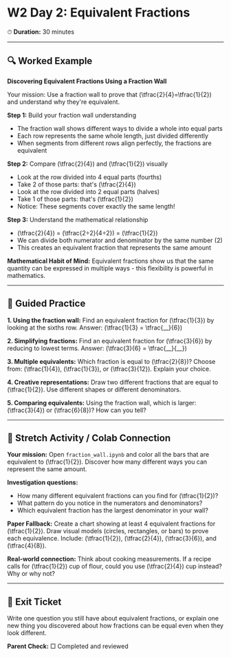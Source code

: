 # W2 Day 2: Equivalent Fractions

⏱ **Duration:** 30 minutes

---

## 🔍 Worked Example

**Discovering Equivalent Fractions Using a Fraction Wall**

Your mission: Use a fraction wall to prove that \(\tfrac{2}{4}=\tfrac{1}{2}\) and understand why they're equivalent.

**Step 1:** Build your fraction wall understanding
- The fraction wall shows different ways to divide a whole into equal parts
- Each row represents the same whole length, just divided differently
- When segments from different rows align perfectly, the fractions are equivalent

**Step 2:** Compare \(\tfrac{2}{4}\) and \(\tfrac{1}{2}\) visually
- Look at the row divided into 4 equal parts (fourths)
- Take 2 of those parts: that's \(\tfrac{2}{4}\)
- Look at the row divided into 2 equal parts (halves)  
- Take 1 of those parts: that's \(\tfrac{1}{2}\)
- Notice: These segments cover exactly the same length!

**Step 3:** Understand the mathematical relationship
- \(\tfrac{2}{4}\) = \(\tfrac{2÷2}{4÷2}\) = \(\tfrac{1}{2}\)
- We can divide both numerator and denominator by the same number (2)
- This creates an equivalent fraction that represents the same amount

**Mathematical Habit of Mind:** Equivalent fractions show us that the same quantity can be expressed in multiple ways - this flexibility is powerful in mathematics.

---

## 📝 Guided Practice

**1. Using the fraction wall:**
Find an equivalent fraction for \(\tfrac{1}{3}\) by looking at the sixths row. Answer: \(\tfrac{1}{3} = \tfrac{\_\_}{6}\)

**2. Simplifying fractions:**
Find an equivalent fraction for \(\tfrac{3}{6}\) by reducing to lowest terms. Answer: \(\tfrac{3}{6} = \tfrac{\_\_}{\_\_}\)

**3. Multiple equivalents:**
Which fraction is equal to \(\tfrac{2}{8}\)? Choose from: \(\tfrac{1}{4}\), \(\tfrac{1}{3}\), or \(\tfrac{3}{12}\). Explain your choice.

**4. Creative representations:**
Draw two different fractions that are equal to \(\tfrac{1}{2}\). Use different shapes or different denominators.

**5. Comparing equivalents:**
Using the fraction wall, which is larger: \(\tfrac{3}{4}\) or \(\tfrac{6}{8}\)? How can you tell?

---

## 🚀 Stretch Activity / Colab Connection

**Your mission:** Open `fraction_wall.ipynb` and color all the bars that are equivalent to \(\tfrac{1}{2}\). Discover how many different ways you can represent the same amount.

**Investigation questions:**
- How many different equivalent fractions can you find for \(\tfrac{1}{2}\)?
- What pattern do you notice in the numerators and denominators?
- Which equivalent fraction has the largest denominator in your wall?

**Paper Fallback:** Create a chart showing at least 4 equivalent fractions for \(\tfrac{1}{2}\). Draw visual models (circles, rectangles, or bars) to prove each equivalence. Include: \(\tfrac{1}{2}\), \(\tfrac{2}{4}\), \(\tfrac{3}{6}\), and \(\tfrac{4}{8}\).

**Real-world connection:** Think about cooking measurements. If a recipe calls for \(\tfrac{1}{2}\) cup of flour, could you use \(\tfrac{2}{4}\) cup instead? Why or why not?

---

## 🎯 Exit Ticket

Write one question you still have about equivalent fractions, or explain one new thing you discovered about how fractions can be equal even when they look different.

**Parent Check:** □ Completed and reviewed
